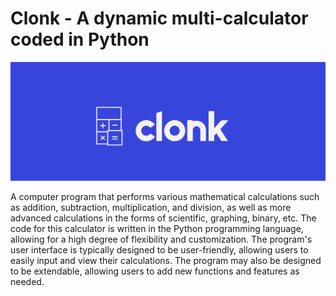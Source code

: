 # Clonk - A dynamic multi-calculator coded in Python
<img src="clonk.png"><br>

A computer program that performs various mathematical calculations such as addition, subtraction, multiplication, and division, as well as more advanced calculations in the forms of scientific, graphing, binary, etc. The code for this calculator is written in the Python programming language, allowing for a high degree of flexibility and customization. The program's user interface is typically designed to be user-friendly, allowing users to easily input and view their calculations. The program may also be designed to be extendable, allowing users to add new functions and features as needed.
